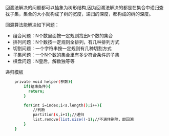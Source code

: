 回溯法解决的问题都可以抽象为树形结构,因为回溯法解决的都是在集合中递归查找子集，集合的大小就构成了树的宽度，递归的深度，都构成的树的深度。

回溯算法能解决如下问题：

- 组合问题：N个数里面按一定规则找出k个数的集合
- 排列问题：N个数按一定规则全排列，有几种排列方式
- 切割问题：一个字符串按一定规则有几种切割方式
- 子集问题：一个N个数的集合里有多少符合条件的子集
- 棋盘问题：N皇后，解数独等等

递归模板
```bash
    private void helper(参数){
        if(结束条件){
          return;
        }

        for(int i=index;i<s.length();i++){
            //判断
            partition(s,i+1);//递归
            list.remove(list.size()-1);//不满住删除，即回溯
        }
    }
```